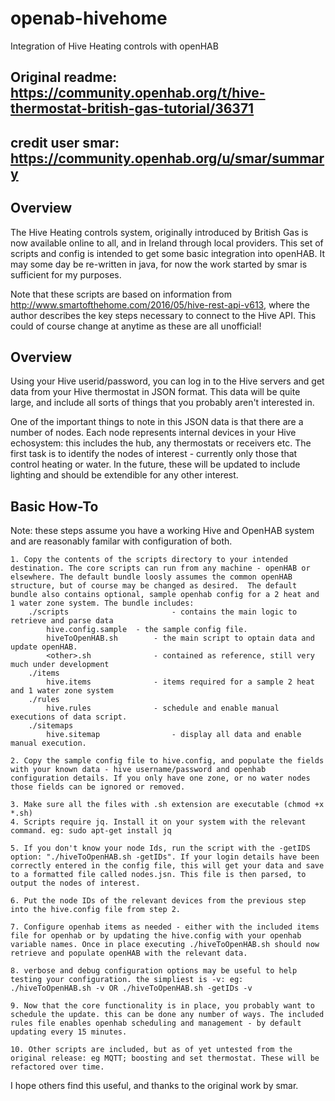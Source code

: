 # openab-hivehome
Integration of Hive Heating controls with openHAB

## Original readme: https://community.openhab.org/t/hive-thermostat-british-gas-tutorial/36371
## credit user smar: https://community.openhab.org/u/smar/summary

Overview
--------
The Hive Heating controls system, originally introduced by British Gas is now available online to all, and in Ireland through local providers. This set of scripts and config is intended to get some basic integration into openHAB. It may some day be re-written in java, for now the work started by smar is sufficient for my purposes.

Note that these scripts are based on information from http://www.smartofthehome.com/2016/05/hive-rest-api-v613, where the author describes the key steps necessary to connect to the Hive API. This could of course change at anytime as these are all unofficial!

Overview
--------
Using your Hive userid/password, you can log in to the Hive servers and get data from your Hive thermostat in JSON format. This data will be quite large, and include all sorts of things that you probably aren't interested in.

One of the important things to note in this JSON data is that there are a number of nodes. Each node represents internal devices in your Hive echosystem: this includes the hub, any thermostats or receivers etc. The first task is to identify the nodes of interest - currently only those that control heating or water. In the future, these will be updated to include lighting and should be extendible for any other interest.

Basic How-To
------------
Note: these steps assume you have a working Hive and OpenHAB system and are reasonably familar with configuration of both.
	
	1. Copy the contents of the scripts directory to your intended destination. The core scripts can run from any machine - openHAB or elsewhere. The default bundle loosly assumes the common openHAB structure, but of course may be changed as desired.  The default bundle also contains optional, sample openhab config for a 2 heat and 1 water zone system. The bundle includes: 
		./scripts						- contains the main logic to retrieve and parse data
			hive.config.sample 	- the sample config file.
			hiveToOpenHAB.sh		- the main script to optain data and update openHAB.
			<other>.sh				- contained as reference, still very much under development
		./items
			hive.items				- items required for a sample 2 heat and 1 water zone system
		./rules
			hive.rules				- schedule and enable manual executions of data script.
		./sitemaps
			hive.sitemap				- display all data and enable manual execution.
	 
	2. Copy the sample config file to hive.config, and populate the fields with your known data - hive username/password and openhab configuration details. If you only have one zone, or no water nodes those fields can be ignored or removed.
	 
	3. Make sure all the files with .sh extension are executable (chmod +x *.sh)
	4. Scripts require jq. Install it on your system with the relevant command. eg: sudo apt-get install jq

	5. If you don't know your node Ids, run the script with the -getIDS option: "./hiveToOpenHAB.sh -getIDs". If your login details have been correctly entered in the config file, this will get your data and save to a formatted file called nodes.jsn. This file is then parsed, to output the nodes of interest. 
	
    6. Put the node IDs of the relevant devices from the previous step into the hive.config file from step 2.

    7. Configure openhab items as needed - either with the included items file for openhab or by updating the hive.config with your openhab variable names. Once in place executing ./hiveToOpenHAB.sh should now retrieve and populate openHAB with the relevant data.
    
    8. verbose and debug configuration options may be useful to help testing your configuration. the simpliest is -v: eg: ./hiveToOpenHAB.sh -v OR ./hiveToOpenHAB.sh -getIDs -v
    
    9. Now that the core functionality is in place, you probably want to schedule the update. this can be done any number of ways. The included rules file enables openhab scheduling and management - by default updating every 15 minutes.
    
    10. Other scripts are included, but as of yet untested from the original release: eg MQTT; boosting and set thermostat. These will be refactored over time.

I hope others find this useful, and thanks to the original work by smar.